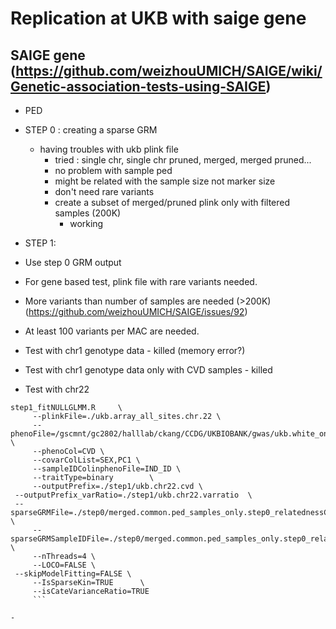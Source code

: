 # Replication at UKB with saige gene
## SAIGE gene (https://github.com/weizhouUMICH/SAIGE/wiki/Genetic-association-tests-using-SAIGE)
- PED

- STEP 0 : creating a sparse GRM
  - having troubles with ukb plink file
    - tried : single chr, single chr pruned, merged, merged pruned...
    - no problem with sample ped
    - might be related with the sample size not marker size
    - don't need rare variants
    - create a subset of merged/pruned plink only with filtered samples (200K)
      - working
 - STEP 1:
  - Use step 0 GRM output
  - For gene based test, plink file with rare variants needed. 
  - More variants than number of samples are needed (>200K) (https://github.com/weizhouUMICH/SAIGE/issues/92)
  - At least 100 variants per MAC are needed.
  - Test with chr1 genotype data - killed (memory error?)
  - Test with chr1 genotype data only with CVD samples - killed
  - Test with chr22
   ```
   step1_fitNULLGLMM.R     \
        --plinkFile=./ukb.array_all_sites.chr.22 \
        --phenoFile=/gscmnt/gc2802/halllab/ckang/CCDG/UKBIOBANK/gwas/ukb.white_only.norel.cvd01.ped \
        --phenoCol=CVD \
        --covarColList=SEX,PC1 \
        --sampleIDColinphenoFile=IND_ID \
        --traitType=binary        \
        --outputPrefix=./step1/ukb.chr22.cvd \
	--outputPrefix_varRatio=./step1/ukb.chr22.varratio	\
	--sparseGRMFile=./step0/merged.common.ped_samples_only.step0_relatednessCutoff_0.125_2000_randomMarkersUsed.sparseGRM.mtx    \
        --sparseGRMSampleIDFile=./step0/merged.common.ped_samples_only.step0_relatednessCutoff_0.125_2000_randomMarkersUsed.sparseGRM.mtx.sampleIDs.txt  \
        --nThreads=4 \
        --LOCO=FALSE \
	--skipModelFitting=FALSE \
        --IsSparseKin=TRUE      \
        --isCateVarianceRatio=TRUE
        ```

- 
